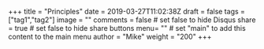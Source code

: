 +++
title = "Principles"
date = 2019-03-27T11:02:38Z
draft = false
tags = ["tag1","tag2"]
image = ""
comments = false # set false to hide Disqus
share = true	# set false to hide share buttons
menu= ""		# set "main" to add this content to the main menu
author = "Mike"
weight = "200"
+++